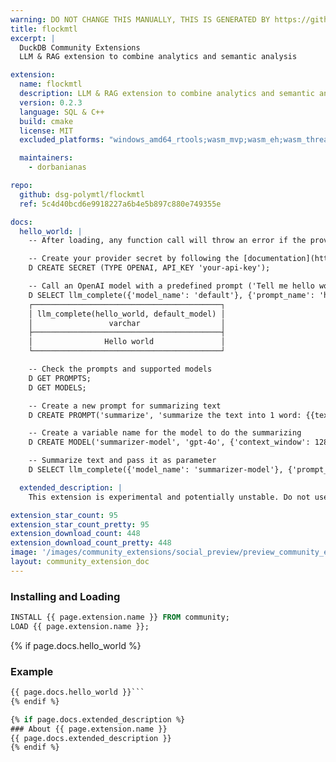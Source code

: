 ```yaml
---
warning: DO NOT CHANGE THIS MANUALLY, THIS IS GENERATED BY https://github/duckdb/community-extensions repository, check README there
title: flockmtl
excerpt: |
  DuckDB Community Extensions
  LLM & RAG extension to combine analytics and semantic analysis

extension:
  name: flockmtl
  description: LLM & RAG extension to combine analytics and semantic analysis
  version: 0.2.3
  language: SQL & C++
  build: cmake
  license: MIT
  excluded_platforms: "windows_amd64_rtools;wasm_mvp;wasm_eh;wasm_threads"

  maintainers:
    - dorbanianas

repo:
  github: dsg-polymtl/flockmtl
  ref: 5c4d40bcd6e9918227a6b4e5b897c880e749355e

docs:
  hello_world: |
    -- After loading, any function call will throw an error if the provider's secret doesn't exist

    -- Create your provider secret by following the [documentation](https://dsg-polymtl.github.io/flockmtl/docs/supported-providers). For example, you can create a default OpenAI API key as follows:
    D CREATE SECRET (TYPE OPENAI, API_KEY 'your-api-key');

    -- Call an OpenAI model with a predefined prompt ('Tell me hello world') and default model ('gpt-4o-mini')
    D SELECT llm_complete({'model_name': 'default'}, {'prompt_name': 'hello-world'});
    ┌──────────────────────────────────────────┐
    │ llm_complete(hello_world, default_model) │
    │                 varchar                  │
    ├──────────────────────────────────────────┤
    │                Hello world               │
    └──────────────────────────────────────────┘

    -- Check the prompts and supported models
    D GET PROMPTS;
    D GET MODELS;

    -- Create a new prompt for summarizing text
    D CREATE PROMPT('summarize', 'summarize the text into 1 word: {{text}}');

    -- Create a variable name for the model to do the summarizing
    D CREATE MODEL('summarizer-model', 'gpt-4o', {'context_window': 128000, 'max_output_tokens': 16400});

    -- Summarize text and pass it as parameter 
    D SELECT llm_complete({'model_name': 'summarizer-model'}, {'prompt_name': 'summarize'}, {'text': 'We support more functions and approaches to combine relational analytics and semantic analysis. Check our repo for documentation and examples.'});

  extended_description: |
    This extension is experimental and potentially unstable. Do not use it in production.

extension_star_count: 95
extension_star_count_pretty: 95
extension_download_count: 448
extension_download_count_pretty: 448
image: '/images/community_extensions/social_preview/preview_community_extension_flockmtl.png'
layout: community_extension_doc
---
```


### Installing and Loading
```sql
INSTALL {{ page.extension.name }} FROM community;
LOAD {{ page.extension.name }};
```

{% if page.docs.hello_world %}
### Example
```sql
{{ page.docs.hello_world }}```
{% endif %}

{% if page.docs.extended_description %}
### About {{ page.extension.name }}
{{ page.docs.extended_description }}
{% endif %}


